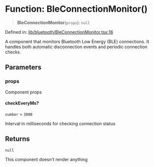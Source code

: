 # Function: BleConnectionMonitor()

> **BleConnectionMonitor**(`props`): `null`

Defined in: [lib/bluetooth/BleConnectionMonitor.tsx:16](https://github.com/aldesgroup/goaldn/blob/6a7943d02984b1a6b41d76a3a483a1484b644076/lib/bluetooth/BleConnectionMonitor.tsx#L16)

A component that monitors Bluetooth Low Energy (BLE) connections.
It handles both automatic disconnection events and periodic connection checks.

## Parameters

### props

Component props

#### checkEveryMs?

`number` = `3000`

Interval in milliseconds for checking connection status

## Returns

`null`

This component doesn't render anything
